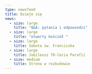 ```yaml
---
type: newsfeed
title: Dzieje się
news:
  - size: large
    title: "Q&A: pytania i odpowiedzi"
  - size: large
    title: "otwarty kościół "
  - size: large
    title: Sobota św. Franciszka
  - size: large
    title: Jubileusz 70-lecia Parafii
  - size: medium
    title: Strona w rozbudowie
---
```


